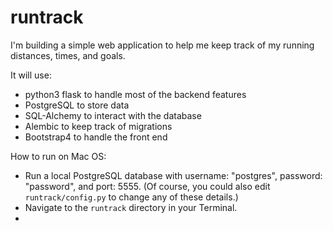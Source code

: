 # runtrack

I'm building a simple web application to help me keep track of my running distances, times, and goals.

It will use:
- python3 flask to handle most of the backend features
- PostgreSQL to store data
- SQL-Alchemy to interact with the database
- Alembic to keep track of migrations
- Bootstrap4 to handle the front end

How to run on Mac OS:
- Run a local PostgreSQL database with username: "postgres", password: "password", and port: 5555.  (Of course, you could also edit `runtrack/config.py` to change any of these details.)
- Navigate to the `runtrack` directory in your Terminal.
- 
